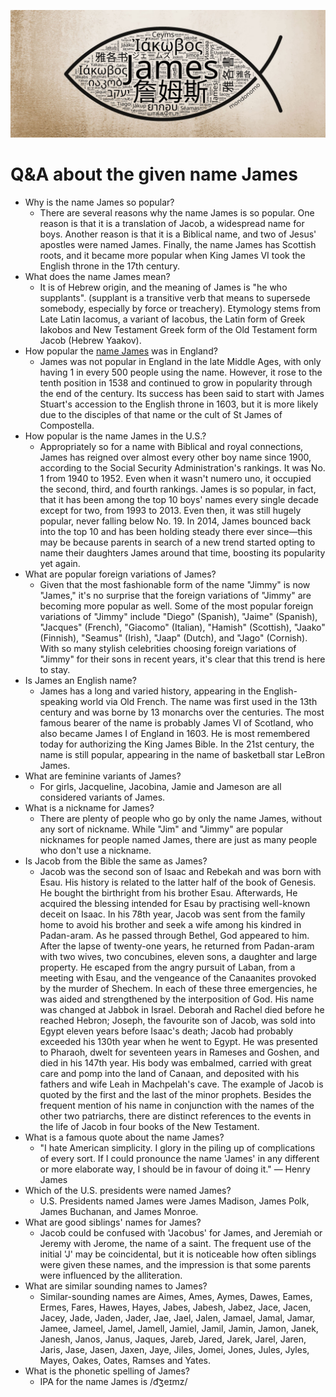 ![image](/James.jpg)

# Q&A about the given name James
- Why is the name James so popular?
  - There are several reasons why the name James is so popular. One reason is that it is a translation of Jacob, a widespread name for boys. Another reason is that it is a Biblical name, and two of Jesus' apostles were named James. Finally, the name James has Scottish roots, and it became more popular when King James VI took the English throne in the 17th century.
- What does the name James mean?
  - It is of Hebrew origin, and the meaning of James is "he who supplants". (supplant is a transitive verb that means to supersede somebody, especially by force or treachery). Etymology stems from Late Latin Iacomus, a variant of Iacobus, the Latin form of Greek Iakobos and New Testament Greek form of the Old Testament form Jacob (Hebrew Yaakov).
- How popular the [name James](https://mondonomo.com/forename/james) was in England?
  - James was not popular in England in the late Middle Ages, with only having 1 in every 500 people using the name. However, it rose to the tenth position in 1538 and continued to grow in popularity through the end of the century. Its success has been said to start with James Stuart's accession to the English throne in 1603, but it is more likely due to the disciples of that name or the cult of St James of Compostella.
- How popular is the name James in the U.S.?
  - Appropriately so for a name with Biblical and royal connections, James has reigned over almost every other boy name since 1900, according to the Social Security Administration's rankings. It was No. 1 from 1940 to 1952. Even when it wasn't numero uno, it occupied the second, third, and fourth rankings. James is so popular, in fact, that it has been among the top 10 boys' names every single decade except for two, from 1993 to 2013. Even then, it was still hugely popular, never falling below No. 19. In 2014, James bounced back into the top 10 and has been holding steady there ever since—this may be because parents in search of a new trend started opting to name their daughters James around that time, boosting its popularity yet again.
- What are popular foreign variations of James?
  - Given that the most fashionable form of the name "Jimmy" is now "James," it's no surprise that the foreign variations of "Jimmy" are becoming more popular as well. Some of the most popular foreign variations of "Jimmy" include "Diego" (Spanish), "Jaime" (Spanish), "Jacques" (French), "Giacomo" (Italian), "Hamish" (Scottish), "Jaako" (Finnish), "Seamus" (Irish), "Jaap" (Dutch), and "Jago" (Cornish). With so many stylish celebrities choosing foreign variations of "Jimmy" for their sons in recent years, it's clear that this trend is here to stay.
- Is James an English name?
  - James has a long and varied history, appearing in the English-speaking world via Old French. The name was first used in the 13th century and was borne by 13 monarchs over the centuries. The most famous bearer of the name is probably James VI of Scotland, who also became James I of England in 1603. He is most remembered today for authorizing the King James Bible. In the 21st century, the name is still popular, appearing in the name of basketball star LeBron James.
- What are feminine variants of James?
  - For girls, Jacqueline, Jacobina, Jamie and Jameson are all considered variants of James.
- What is a nickname for James?
  - There are plenty of people who go by only the name James, without any sort of nickname. While "Jim" and "Jimmy" are popular nicknames for people named James, there are just as many people who don't use a nickname.
- Is Jacob from the Bible the same as James?
  - Jacob was the second son of Isaac and Rebekah and was born with Esau. His history is related to the latter half of the book of Genesis. He bought the birthright from his brother Esau. Afterwards, He acquired the blessing intended for Esau by practising well-known deceit on Isaac. In his 78th year, Jacob was sent from the family home to avoid his brother and seek a wife among his kindred in Padan-aram. As he passed through Bethel, God appeared to him. After the lapse of twenty-one years, he returned from Padan-aram with two wives, two concubines, eleven sons, a daughter and large property. He escaped from the angry pursuit of Laban, from a meeting with Esau, and the vengeance of the Canaanites provoked by the murder of Shechem. In each of these three emergencies, he was aided and strengthened by the interposition of God. His name was changed at Jabbok in Israel. Deborah and Rachel died before he reached Hebron; Joseph, the favourite son of Jacob, was sold into Egypt eleven years before Isaac's death; Jacob had probably exceeded his 130th year when he went to Egypt. He was presented to Pharaoh, dwelt for seventeen years in Rameses and Goshen, and died in his 147th year. His body was embalmed, carried with great care and pomp into the land of Canaan, and deposited with his fathers and wife Leah in Machpelah's cave. The example of Jacob is quoted by the first and the last of the minor prophets. Besides the frequent mention of his name in conjunction with the names of the other two patriarchs, there are distinct references to the events in the life of Jacob in four books of the New Testament.
- What is a famous quote about the name James?
  - "I hate American simplicity. I glory in the piling up of complications of every sort. If I could pronounce the name 'James' in any different or more elaborate way, I should be in favour of doing it." — Henry James
- Which of the U.S. presidents were named James?
  - U.S. Presidents named James were James Madison, James Polk, James Buchanan, and James Monroe.
- What are good siblings' names for James?
  - Jacob could be confused with 'Jacobus' for James, and Jeremiah or Jeremy with Jerome, the name of a saint. The frequent use of the initial 'J' may be coincidental, but it is noticeable how often siblings were given these names, and the impression is that some parents were influenced by the alliteration.
- What are similar sounding names to James?
  - Similar-sounding names are Aimes, Ames, Aymes, Dawes, Eames, Ermes, Fares, Hawes, Hayes, Jabes, Jabesh, Jabez, Jace, Jacen, Jacey, Jade, Jaden, Jader, Jae, Jael, Jalen, Jamael, Jamal, Jamar, Jamee, Jameel, Jamel, Jamell, Jamiel, Jamil, Jamin, Jamon, Janek, Janesh, Janos, Janus, Jaques, Jareb, Jared, Jarek, Jarel, Jaren, Jaris, Jase, Jasen, Jaxen, Jaye, Jiles, Jomei, Jones, Jules, Jyles, Mayes, Oakes, Oates, Ramses and Yates.
- What is the phonetic spelling of James?
  - IPA for the name James is /d͡ʒeɪmz/
